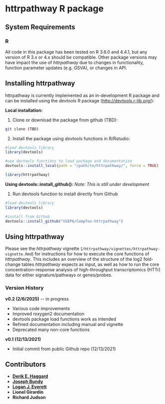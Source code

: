 httrpathway R package
===========================

System Requirements
-------------------

### R

All code in this package has been tested on R 3.6.0 and 4.4.1, but any version of R 3.x or 4.x should be compatible. Other package versions may have impact the use of *httrpathway* due to changes in functionality, function parameter updates (e.g. GSVA), or changes in API.


Installing httrpathway
-------------------

httrpathway is currently implemented as an in-development R package and can be installed using the *devtools* R package (http://devtools.r-lib.org/):

**Local installation:**

1. Clone or download the package from github (TBD):
```bash
git clone (TBD)
```
2. Install the package using *devtools* functions in R/Rstudio:
```r
#load devtools library
library(devtools)

#use devtools functions to load package and documentation
devtools::install_local(path = "/path/to/httrpathway/", force = TRUE)

library(httrpathway)
```

**Using devtools::install_github():** *Note: This is still under development* 

1. Run devtools function to install directly from Github
```r
#load devtools library
library(devtools)

#install from Github
devtools::install_github("USEPA/CompTox-httrpathway")
```

Using httrpathway
-------------------

Please see the *httrpathway* vignette (`/httrpathway/vignettes/httrpathway-vignette.Rmd`) for instructions for how to execute the core functions of *httrpathway*. This includes an overview of the structure of the log2 fold-change tables *httrpathway* expects as input, as well as how to run the core concentration-response analysis of high-throughput transcriptomics (HTTr) data for either signature/pathways or genes/probes. 

### Version History

**v0.2 (2/6/2025)** -- in progress

+ Various code improvements
+ Improved roxygen2 documentation
+ devtools package load functions work as intended
+ Refined documentation including manual and vignette
+ Deprecated many non-core functions

**v0.1 (12/13/2021)**

+ Initial commit from public Github repo (12/13/2021)


Contributors
------------

+ **[Derik E. Haggard](mailto:haggard.derik@epa.gov)**
+ **[Joseph Bundy](mailto:bundy.joseph@epa.gov)**
+ **[Logan J. Everett](mailto:everett.logan@epa.gov)**
+ **Lionel Girardin**
+ **Richard Judson**


